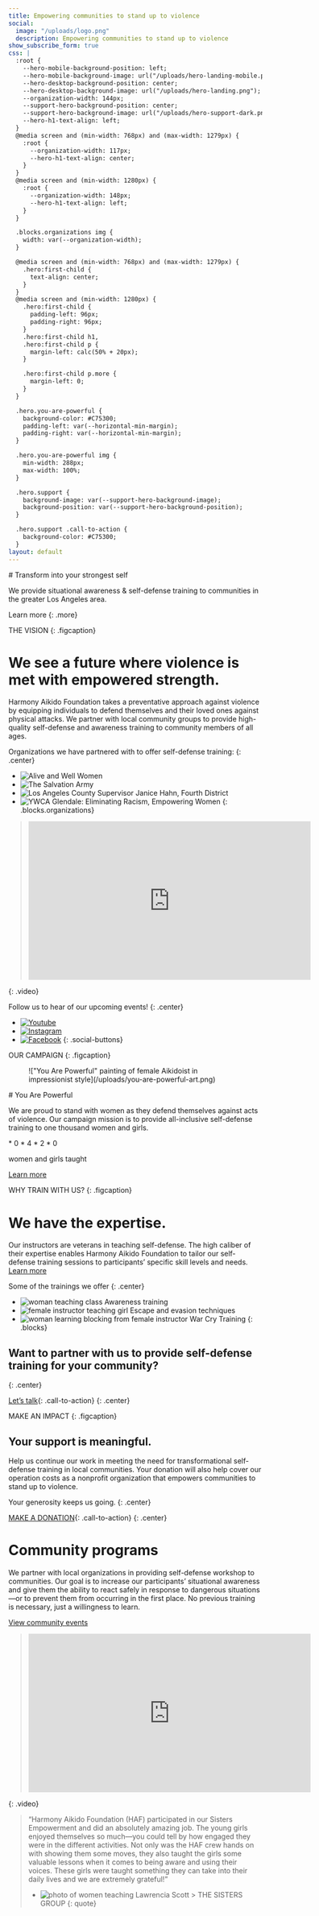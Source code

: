 ```yaml
---
title: Empowering communities to stand up to violence
social:
  image: "/uploads/logo.png"
  description: Empowering communities to stand up to violence
show_subscribe_form: true
css: |
  :root {
    --hero-mobile-background-position: left;
    --hero-mobile-background-image: url("/uploads/hero-landing-mobile.png");
    --hero-desktop-background-position: center;
    --hero-desktop-background-image: url("/uploads/hero-landing.png");
    --organization-width: 144px;
    --support-hero-background-position: center;
    --support-hero-background-image: url("/uploads/hero-support-dark.png");
    --hero-h1-text-align: left;
  }
  @media screen and (min-width: 768px) and (max-width: 1279px) {
    :root {
      --organization-width: 117px;
      --hero-h1-text-align: center;
    }
  }
  @media screen and (min-width: 1280px) {
    :root {
      --organization-width: 148px;
      --hero-h1-text-align: left;
    }
  }

  .blocks.organizations img {
    width: var(--organization-width);
  }

  @media screen and (min-width: 768px) and (max-width: 1279px) {
    .hero:first-child {
      text-align: center;
    }
  }
  @media screen and (min-width: 1280px) {
    .hero:first-child {
      padding-left: 96px;
      padding-right: 96px;
    }
    .hero:first-child h1,
    .hero:first-child p {
      margin-left: calc(50% + 20px);
    }

    .hero:first-child p.more {
      margin-left: 0;
    }
  }

  .hero.you-are-powerful {
    background-color: #C75300;
    padding-left: var(--horizontal-min-margin);
    padding-right: var(--horizontal-min-margin);
  }

  .hero.you-are-powerful img {
    min-width: 288px;
    max-width: 100%;
  }

  .hero.support {
    background-image: var(--support-hero-background-image);
    background-position: var(--support-hero-background-position);
  }

  .hero.support .call-to-action {
    background-color: #C75300;
  }
layout: default
---
```


<section class="hero">
# Transform into your strongest self

We provide situational awareness & self-defense training to communities in the greater Los Angeles area.

Learn more
{: .more}
</section>

THE VISION
{: .figcaption}

# We see a future where violence is met with empowered strength.

Harmony Aikido Foundation takes a preventative approach against violence by equipping individuals to defend themselves and their loved ones against physical attacks. We partner with local community groups to provide high-quality self-defense and awareness training to community members of all ages.

Organizations we have partnered with to offer self-defense training:
{: .center}

* ![Alive and Well Women](/uploads/org-alive-and-well.svg)
* ![The Salvation Army](/uploads/org-salvation-army.svg)
* ![Los Angeles County Supervisor Janice Hahn, Fourth District](/uploads/org-janice-hahn.svg)
* ![YWCA Glendale: Eliminating Racism, Empowering Women](/uploads/org-glendale-ywca.svg)
{: .blocks.organizations}

> <iframe width="560" height="315" src="https://www.youtube-nocookie.com/embed/AG625N9x904?controls=0" frameborder="0" allowfullscreen></iframe>
{: .video}

Follow us to hear of our upcoming events!
{: .center}

* [![Youtube](/uploads/icon-youtube.svg)](https://go.hafusa.org/youtube-hafusaorg)
* [![Instagram](/uploads/icon-instagram.svg)](https://www.instagram.com/hafusaorg)
* [![Facebook](/uploads/icon-facebook.svg)](https://www.facebook.com/hafusaorg)
{: .social-buttons}


<section class="hero you-are-powerful">
OUR CAMPAIGN
{: .figcaption}

<section class="columns">
<figure>
!["You Are Powerful" painting of female Aikidoist in impressionist style](/uploads/you-are-powerful-art.png)
</figure>
<section>
# You Are Powerful

We are proud to stand with women as they defend themselves against acts of violence.  Our campaign mission is to provide all-inclusive self-defense training to one thousand women and girls.

<section class="counter">
* 0
* 4
* 2
* 0

women and girls taught
</section>

[Learn more](/you-are-powerful)
</section>
</section>
</section>

WHY TRAIN WITH US?
{: .figcaption}

# We have the expertise.

Our instructors are veterans in teaching self-defense.  The high caliber of their expertise enables Harmony Aikido Foundation to tailor our self-defense training sessions to participants’ specific skill levels and needs. [Learn more](/about)

Some of the trainings we offer
{: .center}

* ![woman teaching class](/uploads/classes-1.png)
  Awareness training
* ![female instructor teaching girl](/uploads/classes-2.png)
  Escape and evasion techniques
* ![woman learning blocking from female instructor](/uploads/classes-3.png)
  War Cry Training
{: .blocks}

## Want to partner with us to provide self-defense training for your community?
{: .center}

[Let’s talk](/contact){: .call-to-action}
{: .center}

<section class="hero support">
MAKE AN IMPACT
{: .figcaption}

# Your support is meaningful.

Help us continue our work in meeting the need for transformational self-defense training in local communities. Your donation will also help cover our operation costs as a nonprofit organization that empowers communities to stand up to violence.

Your generosity keeps us going.
{: .center}

[MAKE A DONATION](/support){: .call-to-action}
{: .center}
</section>

# Community programs

We partner with local organizations in providing self-defense workshop to communities. Our goal is to increase our participants’ situational awareness and give them the ability to react safely in response to dangerous situations—or to prevent them from occurring in the first place. No previous training is necessary, just a willingness to learn.

[View community events](/community-events)

> <iframe width="560" height="315" src="https://www.youtube-nocookie.com/embed/9EdwEYLN_XU?controls=0" frameborder="0" allowfullscreen></iframe>
{: .video}

> “Harmony Aikido Foundation (HAF) participated in our Sisters Empowerment and did an absolutely amazing job. The young girls enjoyed themselves so much—you could tell by how engaged they were in the different activities. Not only was the HAF crew hands on with showing them some moves, they also taught the girls some valuable lessons when it comes to being aware and using their voices. These girls were taught something they can take into their daily lives and we are extremely grateful!”
> * ![photo of women teaching](/uploads/the-sisters-group-photo.png)
    Lawrencia Scott
    > THE SISTERS GROUP
{: quote}